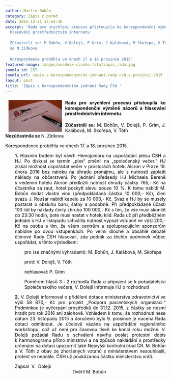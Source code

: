 ```yaml
---
author: Martin Bohůn
category: Zápis z porad
date: 2015-12-21 17:54:36
excerpt: 'Rada pro urychlení procesu přistoupila ke korespondenční výměně názorů a
  hlasování prostřednictvím internetu

  Zúčastnili se: M Bohůn, V Dolejš, P Grim, J Kalábová, M Skořepa, V TóthNezúčastnila
  se N Zidkova

  Korespondence proběhla ve dnech 17 a 18 prosince 2015'
featured-image: images/uvodnik-clanku-foto/zapis_rada.jpg
joomla_id: 257
joomla_url: zapis-z-korespondencniho-jednani-rady-csh-v-prosinci-2015
layout: post
title: 'Zápis z korespondenčního jednání Rady ČSH '
---
```


<h4 style="text-align: justify;" align="center"><img src="images/uvodnik-clanku-foto/zapis_rada.jpg" border="0" alt="Hemofilici" title="Zápis 17.-18. prosince 2015" width="168" height="100" style="float: left; margin-left: 10px; margin-right: 10px;" /><span style="font-size: 1em; text-align: justify; color: #000000;">Rada pro urychlení procesu přistoupila ke korespondenční výměně názorů a hlasování prostřednictvím internetu.</span></h4>
<p style="text-align: justify;"><strong>Zúčastnili se:</strong> <span style="color: #000000;">M. Bohůn, V. Dolejš, P. Grim, J. Kalábová, M. Skořepa, V. Tóth<br /></span><strong>Nezúčastnila se</strong> <span style="color: #000000;">N. Zidkova</span></p>
<p style="text-align: justify;"><span style="color: #000000;">Korespondence proběhla ve dnech 17. a 18. prosince 2015.</span></p>

<p style="padding-left: 30px; text-align: justify;"><span style="color: #000000;"><strong style="text-align: justify;">1.</strong><span style="text-align: justify;"> Hlavním bodem byl návrh Hemojunioru na uspořádání plesu ČSH a HJ. Po diskusi se termín „ples“ změnil na „společenský večer.“ HJ získal možnost uspořádat večer v prostorách hotelu Alcron v Praze 19. února 2016 bez nároku na úhradu pronájmu, ale s nutností zaplatit náklady na občerstvení. Po jednání předsedy HJ Michaela Bereně s vedením hotelu Alcron předložili nutnost úhrady částky 765,- Kč na účastníka za raut, hotel poskytl slevu pouze 10 %. K tomu nabídl M. Bohůn dodat vlastní víno (předpokládaná částka 10 000,- Kč), člen svazu J. Roušar nabídl kapelu za 10 000,- Kč. Svaz a HJ by se musely postarat o obsluhu baru, šatny a podobně. Při předpokládané účasti 100 lidí by náklady činily zhruba 100 000,- Kč s tím, že vše musí skončit do 23:30 hodin, poté musí nastat v hotelu klid. Rada už při předběžném jednání s HJ v listopadu schválila nutnost vypsat vstupné ve výši 200,- Kč na osobu s tím, že všem centrům a spolupracujícím sponzorům nabídne po dvou vstupenkách. Po velmi dlouhé a obsáhlé debatě členové Rady ČSH hlasovali, zda podnik za těchto podmínek vůbec uspořádat, s tímto výsledkem:</span></span></p>
<p style="padding-left: 60px; text-align: justify;"><span style="color: #000000;">pro (se značnými výhradami): M. Bohůn, J. Kalábová, M. Skořepa</span></p>
<p style="padding-left: 60px; text-align: justify;"><span style="color: #000000;">proti: V. Dolejš, V. Tóth</span></p>
<p style="padding-left: 60px; text-align: justify;"><span style="color: #000000;">nehlasoval: P. Grim</span></p>
<p style="padding-left: 60px; text-align: justify;"><span style="color: #000000;">Poměrem hlasů 3 : 2 rozhodla Rada o připojení se k pořadatelství Společenského večera, V. Dolejš informuje HJ o rozhodnutí</span></p>
<p style="padding-left: 30px; text-align: justify;"><span style="color: #000000;"><strong>2.</strong> V. Dolejš informoval o přidělení dotace ministerstva zdravotnictví ve výši 58 870,- Kč pro projekt „Podpora pacientských organizací.“ Podmínkou je vyčerpání prostředků do 31.12. 2015, z částky se nesmí hradit pro rok 2016 ani zálohově. Vzhledem k tomu, že rozhodnutí nese datum 23. listopadu 2015 a doručeno bylo 9. prosince je nucena Rada dotaci odmítnout. Je účelově vázána na uspořádání regionálního workshopu, což už není pro časovou tíseň ke konci roku možné. V. Dolejš požádal Radu o schválení návrhu poslat protestní dopis k harmonogramu přímo ministrovi a na způsob nakládání s prostředky určenými na dotaci upozornit také Nejvyšší kontrolní úřad ČR. M. Bohůn a V. Tóth z obav ze zhoršených vztahů s ministerstvem nesouhlasili, protest se nepošle. ČSH už poukázanou částku ministerstvu vrátí.</span></p>
<p style="padding-left: 30px; text-align: justify;"><span style="color: #000000;">Zapsal V. Dolejš                                                                                          Ověřil M. Bohůn   </span>   </p>